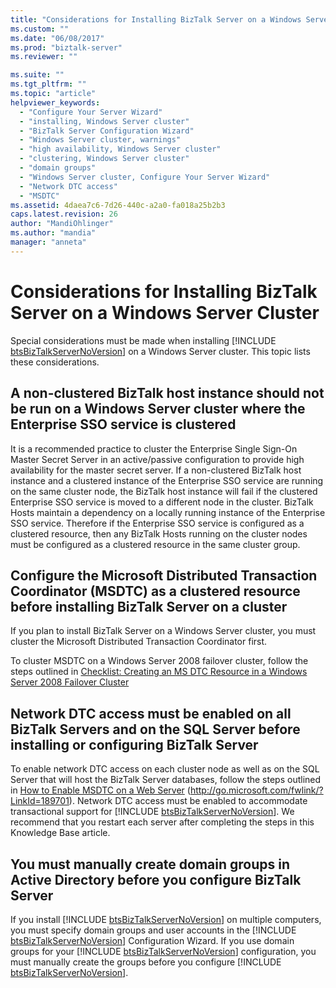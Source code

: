 ```yaml
---
title: "Considerations for Installing BizTalk Server on a Windows Server Cluster2 | Microsoft Docs"
ms.custom: ""
ms.date: "06/08/2017"
ms.prod: "biztalk-server"
ms.reviewer: ""

ms.suite: ""
ms.tgt_pltfrm: ""
ms.topic: "article"
helpviewer_keywords: 
  - "Configure Your Server Wizard"
  - "installing, Windows Server cluster"
  - "BizTalk Server Configuration Wizard"
  - "Windows Server cluster, warnings"
  - "high availability, Windows Server cluster"
  - "clustering, Windows Server cluster"
  - "domain groups"
  - "Windows Server cluster, Configure Your Server Wizard"
  - "Network DTC access"
  - "MSDTC"
ms.assetid: 4daea7c6-7d26-440c-a2a0-fa018a25b2b3
caps.latest.revision: 26
author: "MandiOhlinger"
ms.author: "mandia"
manager: "anneta"
---
```

# Considerations for Installing BizTalk Server on a Windows Server Cluster
Special considerations must be made when installing [!INCLUDE [btsBizTalkServerNoVersion](../includes/btsbiztalkservernoversion-md.md)] on a Windows Server cluster. This topic lists these considerations.  
  
## A non-clustered BizTalk host instance should not be run on a Windows Server cluster where the Enterprise SSO service is clustered  
 It is a recommended practice to cluster the Enterprise Single Sign-On Master Secret Server in an active/passive configuration to provide high availability for the master secret server. If a non-clustered BizTalk host instance and a clustered instance of the Enterprise SSO service are running on the same cluster node, the BizTalk host instance will fail if the clustered Enterprise SSO service is moved to a different node in the cluster. BizTalk Hosts maintain a dependency on a locally running instance of the Enterprise SSO service. Therefore if the Enterprise SSO service is configured as a clustered resource, then any BizTalk Hosts running on the cluster nodes must be configured as a clustered resource in the same cluster group.  
  
## Configure the Microsoft Distributed Transaction Coordinator (MSDTC) as a clustered resource before installing BizTalk Server on a cluster  
 If you plan to install BizTalk Server on a Windows Server cluster, you must cluster the Microsoft Distributed Transaction Coordinator first.  
  
 To cluster MSDTC on a Windows Server 2008 failover cluster, follow the steps outlined in [Checklist: Creating an MS DTC Resource in a Windows Server 2008 Failover Cluster](http://go.microsoft.com/fwlink/?LinkID=129677)  
  
## Network DTC access must be enabled on all BizTalk Servers and on the SQL Server before installing or configuring BizTalk Server  
 To enable network DTC access on each cluster node as well as on the SQL Server that will host the BizTalk Server databases, follow the steps outlined in [How to Enable MSDTC on a Web Server](http://go.microsoft.com/fwlink/?LinkId=189701) (<http://go.microsoft.com/fwlink/?LinkId=189701>). Network DTC access must be enabled to accommodate transactional support for [!INCLUDE [btsBizTalkServerNoVersion](../includes/btsbiztalkservernoversion-md.md)]. We recommend that you restart each server after completing the steps in this Knowledge Base article.  
  
## You must manually create domain groups in Active Directory before you configure BizTalk Server  
 If you install [!INCLUDE [btsBizTalkServerNoVersion](../includes/btsbiztalkservernoversion-md.md)] on multiple computers, you must specify domain groups and user accounts in the [!INCLUDE [btsBizTalkServerNoVersion](../includes/btsbiztalkservernoversion-md.md)] Configuration Wizard. If you use domain groups for your [!INCLUDE [btsBizTalkServerNoVersion](../includes/btsbiztalkservernoversion-md.md)] configuration, you must manually create the groups before you configure [!INCLUDE [btsBizTalkServerNoVersion](../includes/btsbiztalkservernoversion-md.md)].